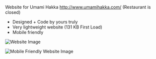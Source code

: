 Website for Umami Hakka http://www.umamihakka.com/ (Restaurant is closed)
- Designed + Code by yours truly 
- Very lightweight website (131 KB First Load)
- Mobile friendly

![Website Image](https://user-images.githubusercontent.com/5915355/83190480-156cb200-a0f8-11ea-902c-1f4cc7bcfa65.png
)

![Mobile Friendly Website Image](https://user-images.githubusercontent.com/5915355/83191469-abeda300-a0f9-11ea-9602-fcc2019cd5ba.png)
